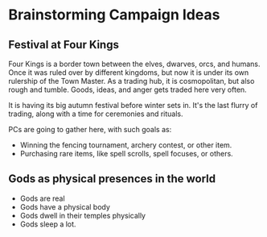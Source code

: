 # Brainstorming Campaign Ideas

## Festival at Four Kings

Four Kings is a border town between the elves, dwarves, orcs, and humans.  Once it was ruled over by different kingdoms, but now it is under its own rulership of the Town Master.  As a trading hub, it is cosmopolitan, but also rough and tumble.  Goods, ideas, and anger gets traded here very often.

It is having its big autumn festival before winter sets in.  It's the last flurry of trading, along with a time for ceremonies and rituals.

PCs are going to gather here, with such goals as:

- Winning the fencing tournament, archery contest, or other item.
- Purchasing rare items, like spell scrolls, spell focuses, or others.

## Gods as physical presences in the world

- Gods are real
- Gods have a physical body
- Gods dwell in their temples physically
- Gods sleep a lot.

